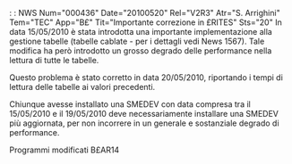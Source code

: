  :  : NWS Num="000436" Date="20100520" Rel="V2R3" Atr="S. Arrighini" Tem="TEC" App="B£" Tit="Importante correzione in £RITES" Sts="20"
In data 15/05/2010 è stata introdotta una importante implementazione alla gestione tabelle (tabelle
cablate - per i dettagli vedi News 1567).
Tale modifica ha però introdotto un grosso degrado delle performance nella lettura di tutte le tabelle.

Questo problema è stato corretto in data 20/05/2010, riportando i tempi di lettura delle tabelle ai valori precedenti.

Chiunque avesse installato una SMEDEV con data compresa tra il 15/05/2010 e il 19/05/2010 deve necessariamente installare una SMEDEV più aggiornata, per non incorrere in un generale e sostanziale
degrado di performance.

Programmi modificati
B£AR14
